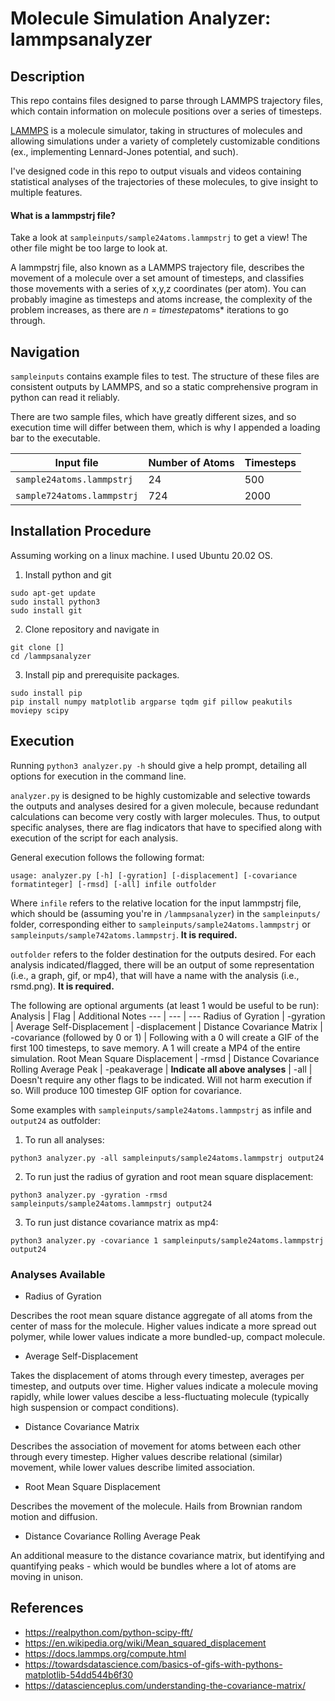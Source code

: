# Molecule Simulation Analyzer: lammpsanalyzer

## Description

This repo contains files designed to parse through LAMMPS trajectory files, which contain
information on molecule positions over a series of timesteps.

[LAMMPS](https://www.lammps.org/) is a molecule simulator, taking in structures of
molecules and allowing simulations under a variety of completely customizable conditions
(ex., implementing Lennard-Jones potential, and such).

I've designed code in this repo to output visuals and videos containing statistical analyses
of the trajectories of these molecules, to give insight to multiple features.

#### What is a lammpstrj file?

Take a look at `sampleinputs/sample24atoms.lammpstrj` to get a view! The other file might be too large to look at.

A lammpstrj file, also known as a LAMMPS trajectory file, describes the movement of a molecule over a set amount of timesteps, and classifies those movements with a series of x,y,z coordinates (per atom). You can probably imagine as timesteps and atoms increase, the complexity of the problem increases, as there are *n = timestep*atoms* iterations to go through.

## Navigation

`sampleinputs` contains example files to test. The structure of these files are consistent outputs by LAMMPS, and so a static comprehensive program in python can read it reliably.

There are two sample files, which have greatly different sizes, and so execution time will differ between them, which is why I appended a loading bar to the executable.

Input file | Number of Atoms | Timesteps
--- | --- | ---
`sample24atoms.lammpstrj` | 24 | 500
`sample724atoms.lammpstrj` | 724 | 2000



## Installation Procedure

Assuming working on a linux machine. I used Ubuntu 20.02 OS.

1. Install python and git
```
sudo apt-get update
sudo install python3
sudo install git
```

2. Clone repository and navigate in
```
git clone []
cd /lammpsanalyzer
```

3. Install pip and prerequisite packages.
```
sudo install pip
pip install numpy matplotlib argparse tqdm gif pillow peakutils moviepy scipy
```

## Execution

Running `python3 analyzer.py -h` should give a help prompt, detailing all options
for execution in the command line.

`analyzer.py` is designed to be highly customizable and selective towards the outputs and analyses desired for a given molecule, because redundant calculations can become very costly with larger molecules. Thus, to output specific analyses, there are flag indicators that have to specified along with execution of the script for each analysis.

General execution follows the following format:
```
usage: analyzer.py [-h] [-gyration] [-displacement] [-covariance formatinteger] [-rmsd] [-all] infile outfolder
```

Where `infile` refers to the relative location for the input lammpstrj file, which should be (assuming you're in `/lammpsanalyzer`) in the `sampleinputs/` folder, corresponding either to `sampleinputs/sample24atoms.lammpstrj` or `sampleinputs/sample742atoms.lammpstrj`. **It is required.**

`outfolder` refers to the folder destination for the outputs desired. For each analysis indicated/flagged, there will be an output of some representation (i.e., a graph, gif, or mp4), that will have a name with the analysis (i.e., rsmd.png). **It is required.**

The following are optional arguments (at least 1 would be useful to be run):
Analysis | Flag | Additional Notes
--- | --- | ---
Radius of Gyration | -gyration |
Average Self-Displacement | -displacement |
Distance Covariance Matrix | -covariance (followed by 0 or 1) | Following with a 0 will create a GIF of the first 100 timesteps, to save memory. A 1 will create a MP4 of the entire simulation.
Root Mean Square Displacement | -rmsd |
Distance Covariance Rolling Average Peak | -peakaverage |
**Indicate all above analyses** | -all | Doesn't require any other flags to be indicated. Will not harm execution if so. Will produce 100 timestep GIF option for covariance.

Some examples with `sampleinputs/sample24atoms.lammpstrj` as infile and `output24` as outfolder:

1. To run all analyses:
```
python3 analyzer.py -all sampleinputs/sample24atoms.lammpstrj output24
```

2. To run just the radius of gyration and root mean square displacement:
```
python3 analyzer.py -gyration -rmsd sampleinputs/sample24atoms.lammpstrj output24
```

3. To run just distance covariance matrix as mp4:
```
python3 analyzer.py -covariance 1 sampleinputs/sample24atoms.lammpstrj output24
```

### Analyses Available

- Radius of Gyration

Describes the root mean square distance aggregate of all atoms from the center of mass for the molecule. Higher values indicate a more spread out polymer, while lower values indicate a more bundled-up, compact molecule.

- Average Self-Displacement

Takes the displacement of atoms through every timestep, averages per timestep, and outputs over time. Higher values indicate a molecule moving rapidly, while lower values descibe a less-fluctuating molecule (typically high suspension or compact conditions).

- Distance Covariance Matrix

Describes the association of movement for atoms between each other through every timestep. Higher values describe relational (similar) movement, while lower values describe limited association.

- Root Mean Square Displacement

Describes the movement of the molecule. Hails from Brownian random motion and diffusion.

- Distance Covariance Rolling Average Peak

An additional measure to the distance covariance matrix, but identifying and quantifying peaks - which would be bundles where a lot of atoms are moving in unison.

## References

- https://realpython.com/python-scipy-fft/
- https://en.wikipedia.org/wiki/Mean_squared_displacement
- https://docs.lammps.org/compute.html
- https://towardsdatascience.com/basics-of-gifs-with-pythons-matplotlib-54dd544b6f30
- https://datascienceplus.com/understanding-the-covariance-matrix/
